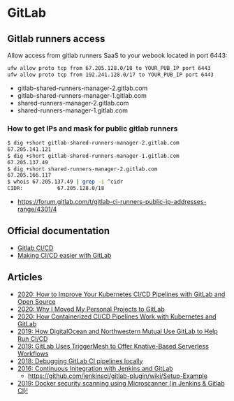# GitLab

## Gitlab runners access

Allow access from gitlab runners SaaS to your webook located in port 6443:

```bash
ufw allow proto tcp from 67.205.128.0/18 to YOUR_PUB_IP port 6443
ufw allow proto tcp from 192.241.128.0/17 to YOUR_PUB_IP port 6443
```

* gitlab-shared-runners-manager-2.gitlab.com
* gitlab-shared-runners-manager-1.gitlab.com
* shared-runners-manager-2.gitlab.com
* shared-runners-manager-1.gitlab.com

### How to get IPs and mask for public gitlab runners

```bash
$ dig +short gitlab-shared-runners-manager-2.gitlab.com
67.205.141.121
$ dig +short gitlab-shared-runners-manager-1.gitlab.com
67.205.137.49
$ dig +short shared-runners-manager-2.gitlab.com
67.205.166.117
$ whois 67.205.137.49 | grep -i ^cidr
CIDR:           67.205.128.0/18
```

* <https://forum.gitlab.com/t/gitlab-ci-runners-public-ip-addresses-range/4301/4>

## Official documentation

* [Gitlab CI/CD](https://docs.gitlab.com/ee/ci/)
* [Making CI/CD easier with GitLab](https://about.gitlab.com/blog/2017/07/13/making-ci-easier-with-gitlab/)

## Articles

* [2020: How to Improve Your Kubernetes CI/CD Pipelines with GitLab and Open Source](https://thenewstack.io/how-to-improve-your-kubernetes-ci-cd-pipelines-with-gitlab-and-open-source/])
* [2020: Why I Moved My Personal Projects to GitLab](https://thenewstack.io/why-i-moved-my-personal-projects-to-gitlab/)
* [2020: How Containerized CI/CD Pipelines Work with Kubernetes and GitLab](https://thenewstack.io/part-1-how-to-improve-enhance-your-kubernetes-ci-cd-pipelines-with-gitlab-and-open-source/)
* [2019: How DigitalOcean and Northwestern Mutual Use GitLab to Help Run CI/CD](https://thenewstack.io/how-digitalocean-and-northwestern-mutual-use-gitlab-to-help-run-ci-cd/)
* [2019: GitLab Uses TriggerMesh to Offer Knative-Based Serverless Workflows](https://thenewstack.io/gitlab-uses-triggermesh-to-offer-knative-based-serverless-workflows/)
* [2018: Debugging GitLab CI pipelines locally](https://campfirecode.medium.com/debugging-gitlab-ci-pipelines-locally-e2699608f4df)
* [2016: Continuous Initegration with Jenkins and GitLab](https://medium.com/@teeks99/continuous-integration-with-jenkins-and-gitlab-fa770c62e88a#.c4j4to4ys)
  * <https://github.com/jenkinsci/gitlab-plugin/wiki/Setup-Example>
* [2019: Docker security scanning using Microscanner (in Jenkins & Gitlab CI)!](https://aboullaite.me/docker-security-scan/)

